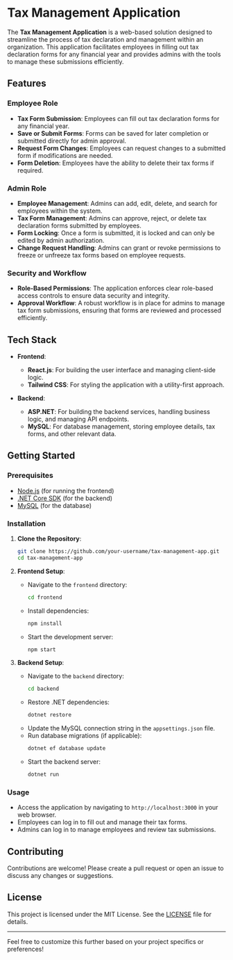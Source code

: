 # Tax Management Application

The **Tax Management Application** is a web-based solution designed to streamline the process of tax declaration and management within an organization. This application facilitates employees in filling out tax declaration forms for any financial year and provides admins with the tools to manage these submissions efficiently.

## Features

### Employee Role
- **Tax Form Submission**: Employees can fill out tax declaration forms for any financial year.
- **Save or Submit Forms**: Forms can be saved for later completion or submitted directly for admin approval.
- **Request Form Changes**: Employees can request changes to a submitted form if modifications are needed.
- **Form Deletion**: Employees have the ability to delete their tax forms if required.

### Admin Role
- **Employee Management**: Admins can add, edit, delete, and search for employees within the system.
- **Tax Form Management**: Admins can approve, reject, or delete tax declaration forms submitted by employees.
- **Form Locking**: Once a form is submitted, it is locked and can only be edited by admin authorization.
- **Change Request Handling**: Admins can grant or revoke permissions to freeze or unfreeze tax forms based on employee requests.

### Security and Workflow
- **Role-Based Permissions**: The application enforces clear role-based access controls to ensure data security and integrity.
- **Approval Workflow**: A robust workflow is in place for admins to manage tax form submissions, ensuring that forms are reviewed and processed efficiently.

## Tech Stack

- **Frontend**: 
  - **React.js**: For building the user interface and managing client-side logic.
  - **Tailwind CSS**: For styling the application with a utility-first approach.

- **Backend**:
  - **ASP.NET**: For building the backend services, handling business logic, and managing API endpoints.
  - **MySQL**: For database management, storing employee details, tax forms, and other relevant data.

## Getting Started

### Prerequisites
- [Node.js](https://nodejs.org/) (for running the frontend)
- [.NET Core SDK](https://dotnet.microsoft.com/download) (for the backend)
- [MySQL](https://www.mysql.com/) (for the database)

### Installation

1. **Clone the Repository**:
   ```bash
   git clone https://github.com/your-username/tax-management-app.git
   cd tax-management-app
   ```

2. **Frontend Setup**:
   - Navigate to the `frontend` directory:
     ```bash
     cd frontend
     ```
   - Install dependencies:
     ```bash
     npm install
     ```
   - Start the development server:
     ```bash
     npm start
     ```

3. **Backend Setup**:
   - Navigate to the `backend` directory:
     ```bash
     cd backend
     ```
   - Restore .NET dependencies:
     ```bash
     dotnet restore
     ```
   - Update the MySQL connection string in the `appsettings.json` file.
   - Run database migrations (if applicable):
     ```bash
     dotnet ef database update
     ```
   - Start the backend server:
     ```bash
     dotnet run
     ```

### Usage

- Access the application by navigating to `http://localhost:3000` in your web browser.
- Employees can log in to fill out and manage their tax forms.
- Admins can log in to manage employees and review tax submissions.

## Contributing

Contributions are welcome! Please create a pull request or open an issue to discuss any changes or suggestions.

## License

This project is licensed under the MIT License. See the [LICENSE](LICENSE) file for details.

---

Feel free to customize this further based on your project specifics or preferences!
